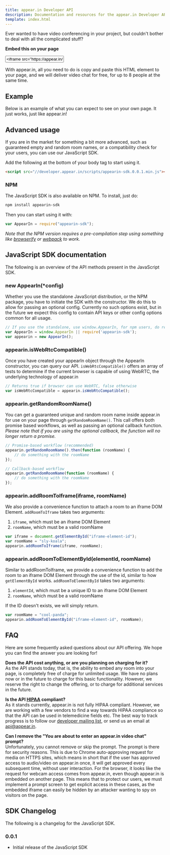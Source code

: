 ```yaml
---
title: appear.in Developer API
description: Documentation and resources for the appear.in Developer API.
template: index.html
---
```


<p class="ingress">Ever wanted to have video conferencing in your project, but
couldn't bother to deal with all the complicated stuff?</p>

<div class="embed-code-wrapper">
<p><strong>Embed this on your page</strong></p>
<input id="embed-code" class="embed-code ui-input-text" type="text" value='<iframe src="https://appear.in/your-room-name" width="800" height="640">' readonly>
</div>

With appear.in, all you need to do is copy and paste this HTML element to your page, and we
will deliver video chat for free, for up to 8 people at the same time.

## Example

Below is an example of what you can expect to see on your own page. It just works,
just like appear.in!

<div id="demo-room"></div>

## Advanced usage
If you are in the market for something a bit more advanced, such as guaranteed
empty and random room names, or a compatibility check for your users, you can
use our JavaScript SDK.

Add the following at the bottom of your body tag to start using it.

```html
<script src="//developer.appear.in/scripts/appearin-sdk.0.0.1.min.js"></script>
```

### NPM
The JavaScript SDK is also available on NPM. To install, just do:

```bash
npm install appearin-sdk
```

Then you can start using it with:

```javascript
var AppearIn = require("appearin-sdk");
```

*Note that the NPM version requires a pre-compilation step using something like
[browserify](http://browserify.org/) or [webpack](://webpack.github.io/) to work.*

## JavaScript SDK documentation
The following is an overview of the API methods present in the JavaScript SDK.

### new AppearIn(*config)
Whether you use the standalone JavaScript distribution, or the NPM package, you
have to initiate the SDK with the constructor. We do this to allow for passing
an optional config. Currently no such options exist, but in the future we expect
this config to contain API keys or other config options common for all usage.

```javascript
// If you use the standalone, use window.AppearIn, for npm users, do require.
var AppearIn = window.AppearIn || require('appearin-sdk');
var appearin = new AppearIn();
```

### appearin.isWebRtcCompatible()
Once you have created your appearIn object through the AppearIn constructor, you
can query our API. `isWebRtcCompatible()` offers an array of tests to determine
if the current browser is capable of using WebRTC, the underlying technology of
appear.in

```javascript
// Returns true if browser can use WebRTC, false otherwise
var isWebRtcCompatible = appearin.isWebRtcCompatible();
```

### appearin.getRandomRoomName()
You can get a guaranteed unique and random room name inside appear.in for use on
your page through `getRandomRoomName()`. This call offers both promise based
workflows, as well as passing an optional callback function. *Please note that if
you are using the optional callback, the function will no longer return a
promise.*

```javascript
// Promise-based workflow (recommended)
appearin.getRandomRoomName().then(function (roomName) {
    // do something with the roomName
});

// Callback-based workflow
appearin.getRandomRoomName(function (roomName) {
    // do something with the roomName
});
```

### appearin.addRoomToIframe(iframe, roomName)
We also provide a convenience function to attach a room to an iframe DOM
Element. `addRoomToIframe` takes two arguments:
1. `iframe`, which must be an iframe DOM Element
2. `roomName`, which must be a valid roomName

```javascript
var iframe = document.getElementById("iframe-element-id");
var roomName = "sly-koala";
appearin.addRoomToIframe(iframe, roomName);
```

### appearin.addRoomToElementById(elementId, roomName)
Similar to addRoomToIframe, we provide a convenience function to add the room to
an iframe DOM Element through the use of the id, similar to how `getElementById`
works. `addRoomToElementById` takes two arguments:
1. `elementId`, which must be a unique ID to an iframe DOM Element
2. `roomName`, which must be a valid roomName

If the ID doesn't exists, we will simply return.

```javascript
var roomName = "cool-panda";
appearin.addRoomToElementById("iframe-element-id", roomName);
```

## FAQ
Here are some frequently asked questions about our API offering. We hope you can
find the answer you are looking for!

__Does the API cost anything, or are you planning on charging for it?__  
As the API stands today, that is, the ability to embed any room into your page,
is completely free of charge for unlimited usage. We have no plans now or in the
future to charge for this basic functionality. However, we reserve the right to
change the offering, or to charge for additional services in the future.

__Is the API [HIPAA](https://en.wikipedia.org/wiki/Health_Insurance_Portability_and_Accountability_Act) compliant?__  
As it stands currently, appear.in is not fully HIPAA compliant. However, we are
working with a few vendors to find a way towards HIPAA compliance so that the
API can be used in telemedicine fields etc. The best way to track progress is to
follow our [developer mailing list](http://comoyo.us2.list-manage1.com/subscribe?u=5919921b6414f5578ff5b7750&id=71f4283079),
or send us an email at [api@appear.in](mailto:api@appear.in).

__Can I remove the "You are about to enter an appear.in video chat" prompt?__  
Unfortunately, you cannot remove or skip the prompt. The prompt is there for
security reasons. This is due to Chrome auto-approving request for media on
HTTPS sites, which means in short that if the user has approved access to
audio/video on appear.in once, it will get approved every subsequent time,
without user interaction. For the browser, it looks like the request for webcam
access comes from appear.in, even though appear.in is embedded on another page.
This means that to protect our users, we must implement a prompt screen to get
explicit access in these cases, as the embedded iframe can easily be hidden by
an attacker wanting to spy on visitors on the page.

## SDK Changelog
The following is a changelog for the JavaScript SDK.

### 0.0.1
- Initial release of the JavaScript SDK
